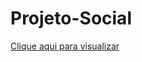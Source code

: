 # Projeto-Social

<a target="_blank" href="https://valfreitas.github.io/Projeto-social/">Clique aqui para visualizar</a>
